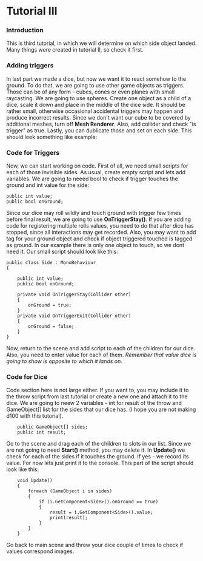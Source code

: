 # Tutorial III

### Introduction

This is third tutorial, in which we will determine on which side object landed. Many things were created in tutorial II, so check it first. 

### Adding triggers

In last part we made a dice, but now we want it to react somehow to the ground. To do that, we are going to use other game objects as triggers. Those can be of any form - cubes, 
cones or even planes with small raycasting. We are going to use spheres. Create one object as a child of a dice, scale it down and place in the middle of the dice side.
It should be rather small, 
otherwise occasional accidental triggers may happen and produce incorrect results. 
Since we don't want our cube to be covered by additional meshes, turn off **Mesh Renderer**. Also, add collider and check "is trigger" as true.
Lastly, you can dublicate those and set
on each side. This should look something like example:


### Code for Triggers

Now, we can start working on code. First of all, we need small scripts for each of those invisible sides. As usual, create empty script and lets add variables. 
We are going to neeed bool to check if trigger touches the ground and int value for the side:

    public int value;
    public bool onGround;

Since our dice may roll wildly and touch ground with trigger few times before final result, we are going to use **OnTriggerStay()**. 
If you are adding code for registering multiple rolls values, you need to do that after dice has stopped, since all interactions may get recorded.
Also, you may want to add tag for your ground object and check if object triggered touched is tagged as ground. 
In our example there is only one object to touch, so we dont need it.
Our small script should look like this:

    public class Side : MonoBehaviour
    {
       
        public int value;
        public bool onGround;

        private void OnTriggerStay(Collider other)
        {
            onGround = true;
        }
        private void OnTriggerExit(Collider other)
        {
            onGround = false;
        }
    } 
    
 Now, return to the scene and add script to each of the children for our dice. Also, you need to enter value for each of them. 
 *Remember that value dice is going to show is opposite to which it lands on.*


### Code for Dice

Code section here is not large either. If you want to, you may include it to the throw script from last tutorial or create a new one and attach it to the dice. 
We are going to neew 2 variables - int for result of the throw and GameObject[] list for the sides that our dice has. (I hope you are not making d100 with this tutorial). 

        public GameObject[] sides;
        public int result;

Go to the scene and drag each of the children to slots in our list. Since we are not going to need **Start()** method, you may delete it. 
In **Update()** we check for each of the sides if it touches the ground. If yes - we record its value. For now lets just print it to the console. 
This part of the script should look like this:

        void Update()
        {
            foreach (GameObject i in sides)
            {
                if (i.GetComponent<Side>().onGround == true)
                {
                    result = i.GetComponent<Side>().value;
                    print(result);
                }
            }
        }

Go back to main scene and throw your dice couple of times to check if values correspond images.
